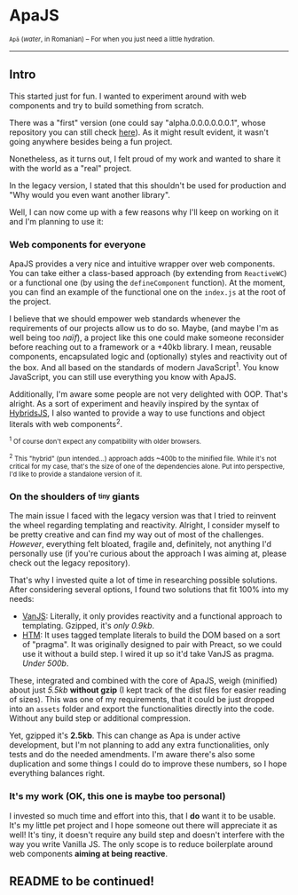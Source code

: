 # ApaJS

<sub> `Apă` (_water_, in Romanian) &ndash; For when you just need a little hydration.</sub>

---

## Intro

This started just for fun. I wanted to experiment around with web components and try to build something from scratch.

There was a "first" version (one could say "alpha.0.0.0.0.0.0.1", whose repository you can still check [here](https://github.com/alpalma95/roundjs-legacy)). As it might result evident, it wasn't going anywhere besides being a fun project.

Nonetheless, as it turns out, I felt proud of my work and wanted to share it with the world as a "real" project.

In the legacy version, I stated that this shouldn't be used for production and "Why would you even want another library".

Well, I can now come up with a few reasons why I'll keep on working on it and I'm planning to use it:

### Web components for everyone

ApaJS provides a very nice and intuitive wrapper over web components. You can take either a class-based approach (by extending from `ReactiveWC`) or a functional one (by using the `defineComponent` function). At the moment, you can find an example of the functional one on the `index.js` at the root of the project.

I believe that we should empower web standards whenever the requirements of our projects allow us to do so. Maybe, (and maybe I'm as well being too _naïf_), a project like this one could make someone reconsider before reaching out to a framework or a +40kb library. I mean, reusable components, encapsulated logic and (optionally) styles and reactivity out of the box. And all based on the standards of modern JavaScript<sup>1</sup>. You know JavaScript, you can still use everything you know with ApaJS.

Additionally, I'm aware some people are not very delighted with OOP. That's alright. As a sort of experiment and heavily inspired by the syntax of [HybridsJS](https://hybrids.js.org/#/), I also wanted to provide a way to use functions and object literals with web components<sup>2</sup>.

<sub><sup>1</sup> Of course don't expect any compatibility with older browsers.</sub>

<sub><sup>2</sup> This "hybrid" (pun intended...) approach adds ~400b to the minified file. While it's not critical for my case, that's the size of one of the dependencies alone. Put into perspective, I'd like to provide a standalone version of it.

### On the shoulders of <sup><sub>tiny</sub></sup> giants

The main issue I faced with the legacy version was that I tried to reinvent the wheel regarding templating and reactivity. Alright, I consider myself to be pretty creative and can find my way out of most of the challenges. _However_, everything felt bloated, fragile and, definitely, not anything I'd personally use (if you're curious about the approach I was aiming at, please check out the legacy repository).

That's why I invested quite a lot of time in researching possible solutions. After considering several options, I found two solutions that fit 100% into my needs:

- [VanJS](https://vanjs.org/): Literally, it only provides reactivity and a functional approach to templating. Gzipped, it's _only 0.9kb_.
- [HTM](https://github.com/developit/htm): It uses tagged template literals to build the DOM based on a sort of "pragma". It was originally designed to pair with Preact, so we could use it without a build step. I wired it up so it'd take VanJS as pragma. _Under 500b_.

These, integrated and combined with the core of ApaJS, weigh (minified) about just _5.5kb_ **without gzip** (I kept track of the dist files for easier reading of sizes). This was one of my requirements, that it could be just dropped into an `assets` folder and export the functionalities directly into the code. Without any build step or additional compression.

Yet, gzipped it's **2.5kb**. This can change as Apa is under active development, but I'm not planning to add any extra functionalities, only tests and do the needed amendments. I'm aware there's also some duplication and some things I could do to improve these numbers, so I hope everything balances right.

### It's my work (OK, this one is maybe too personal)

I invested so much time and effort into this, that I **do** want it to be usable. It's my little pet project and I hope someone out there will appreciate it as well! It's tiny, it doesn't require any build step and doesn't interfere with the way you write Vanilla JS. The only scope is to reduce boilerplate around web components **aiming at being reactive**.

## README to be continued!
